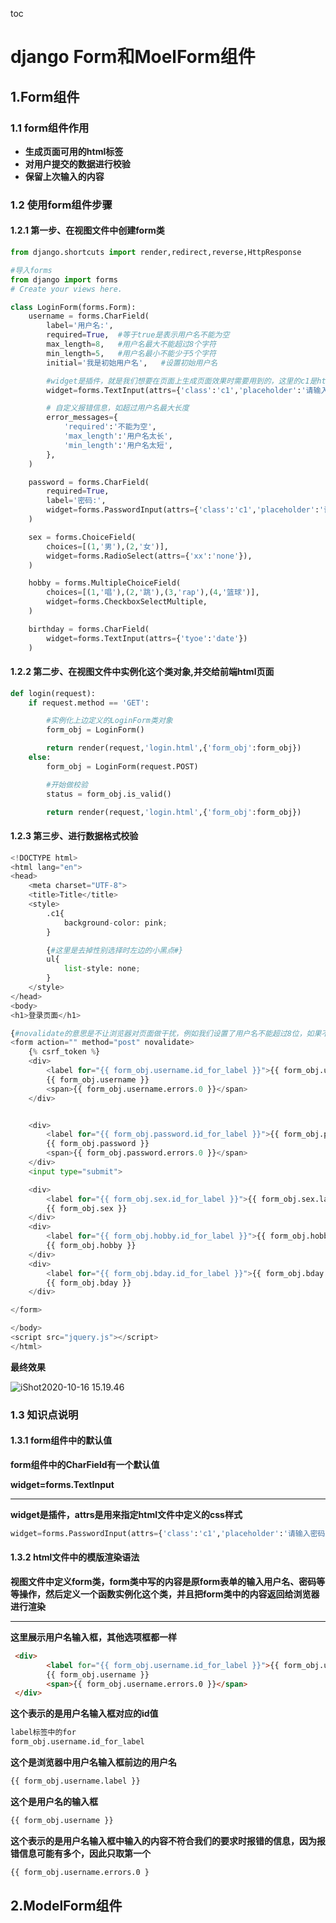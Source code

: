 

toc



# django Form和MoelForm组件

## 1.Form组件

### 1.1 form组件作用

- **生成页面可用的html标签**
- **对用户提交的数据进行校验**
- **保留上次输入的内容**



### 1.2 使用form组件步骤

#### 1.2.1 第一步、在视图文件中创建form类

```python
from django.shortcuts import render,redirect,reverse,HttpResponse

#导入forms
from django import forms
# Create your views here.

class LoginForm(forms.Form):
    username = forms.CharField(
        label='用户名:',
        required=True,  #等于true是表示用户名不能为空
        max_length=8,   #用户名最大不能超过8个字符
        min_length=5,   #用户名最小不能少于5个字符
        initial='我是初始用户名',   #设置初始用户名

        #widget是插件，就是我们想要在页面上生成页面效果时需要用到的，这里的c1是html文件中username输入框定义的css样式的class类值，attrs是用来指定css样式
        widget=forms.TextInput(attrs={'class':'c1','placeholder':'请输入用户名'}),

        # 自定义报错信息，如超过用户名最大长度
        error_messages={
            'required':'不能为空',
            'max_length':'用户名太长',
            'min_length':'用户名太短',
        },
    )

    password = forms.CharField(
        required=True,
        label='密码:',
        widget=forms.PasswordInput(attrs={'class':'c1','placeholder':'请输入密码'},render_value=True),  #render_value=True表示让上一次输入的密码在刷新浏览器的时候保留
    )

    sex = forms.ChoiceField(
        choices=[(1,'男'),(2,'女')],
        widget=forms.RadioSelect(attrs={'xx':'none'}),
    )

    hobby = forms.MultipleChoiceField(
        choices=[(1,'唱'),(2,'跳'),(3,'rap'),(4,'篮球')],
        widget=forms.CheckboxSelectMultiple,
    )

    birthday = forms.CharField(
        widget=forms.TextInput(attrs={'tyoe':'date'})
    )
```



#### 1.2.2 第二步、在视图文件中实例化这个类对象,并交给前端html页面

```python
def login(request):
    if request.method == 'GET':

        #实例化上边定义的LoginForm类对象
        form_obj = LoginForm()

        return render(request,'login.html',{'form_obj':form_obj})
    else:
        form_obj = LoginForm(request.POST)

        #开始做校验
        status = form_obj.is_valid()

        return render(request,'login.html',{'form_obj':form_obj})
```



#### 1.2.3 第三步、进行数据格式校验

```python
<!DOCTYPE html>
<html lang="en">
<head>
    <meta charset="UTF-8">
    <title>Title</title>
    <style>
        .c1{
            background-color: pink;
        }

        {#这里是去掉性别选择时左边的小黑点#}
        ul{
            list-style: none;
        }
    </style>
</head>
<body>
<h1>登录页面</h1>

{#novalidate的意思是不让浏览器对页面做干扰，例如我们设置了用户名不能超过8位，如果不加浏览器中只能输入8个，想多输入是不可以的#}
<form action="" method="post" novalidate>
    {% csrf_token %}
    <div>
        <label for="{{ form_obj.username.id_for_label }}">{{ form_obj.username.label }}</label>
        {{ form_obj.username }}
        <span>{{ form_obj.username.errors.0 }}</span>
    </div>


    <div>
        <label for="{{ form_obj.password.id_for_label }}">{{ form_obj.password.label }}</label>
        {{ form_obj.password }}
        <span>{{ form_obj.password.errors.0 }}</span>
    </div>
    <input type="submit">

    <div>
        <label for="{{ form_obj.sex.id_for_label }}">{{ form_obj.sex.label }}</label>
        {{ form_obj.sex }}
    </div>
    <div>
        <label for="{{ form_obj.hobby.id_for_label }}">{{ form_obj.hobby.label }}</label>
        {{ form_obj.hobby }}
    </div>
    <div>
        <label for="{{ form_obj.bday.id_for_label }}">{{ form_obj.bday.label }}</label>
        {{ form_obj.bday }}
    </div>

</form>

</body>
<script src="jquery.js"></script>
</html>
```



**最终效果**

![iShot2020-10-16 15.19.46](https://gitea.pptfz.cn/pptfz/picgo-images/raw/branch/master/img/iShot2020-10-16%2015.19.46.png)





### 1.3 知识点说明

#### 1.3.1 form组件中的默认值

**form组件中的CharField有一个默认值**

**widget=forms.TextInput**

---

**widget是插件，attrs是用来指定html文件中定义的css样式**

```python
widget=forms.PasswordInput(attrs={'class':'c1','placeholder':'请输入密码'},render_value=True),  #render_value=True表示让上一次输入的密码在刷新浏览器的时候保留
```



#### 1.3.2 html文件中的模版渲染语法

**视图文件中定义form类，form类中写的内容是原form表单的输入用户名、密码等等操作，然后定义一个函数实例化这个类，并且把form类中的内容返回给浏览器进行渲染**

---

**这里展示用户名输入框，其他选项框都一样**

```html
 <div>
        <label for="{{ form_obj.username.id_for_label }}">{{ form_obj.username.label }}</label>
        {{ form_obj.username }}
        <span>{{ form_obj.username.errors.0 }}</span>
 </div>
```



**这个表示的是用户名输入框对应的id值**

```html
label标签中的for
form_obj.username.id_for_label
```



**这个是浏览器中用户名输入框前边的用户名**

```html
{{ form_obj.username.label }}
```



**这个是用户名的输入框**

```html
{{ form_obj.username }}
```



**这个表示的是用户名输入框中输入的内容不符合我们的要求时报错的信息，因为报错信息可能有多个，因此只取第一个**

```html
{{ form_obj.username.errors.0 }
```









## 2.ModelForm组件

